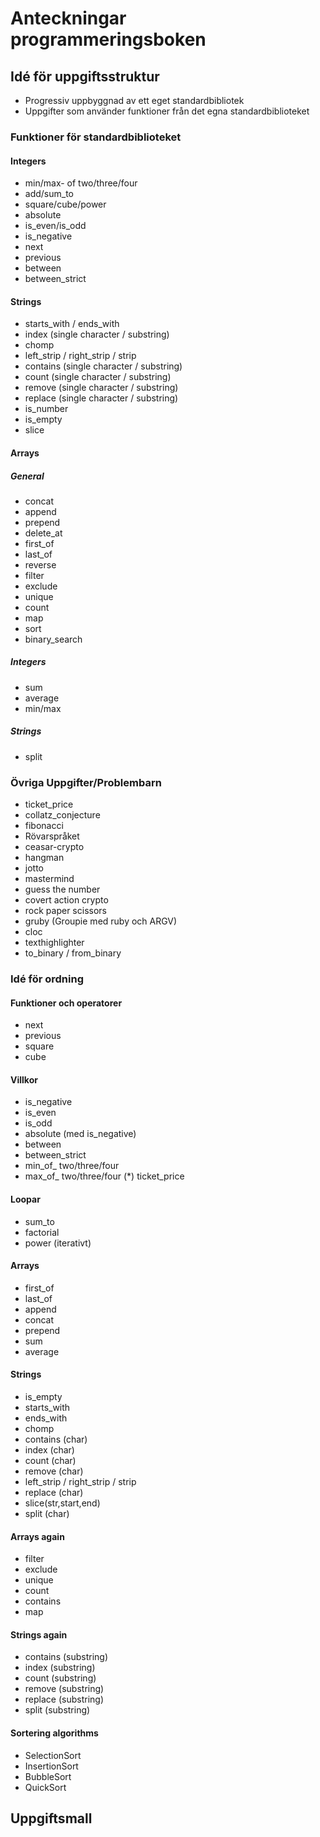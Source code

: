 # Anteckningar programmeringsboken

## Idé för uppgiftsstruktur

* Progressiv uppbyggnad av ett eget standardbibliotek
* Uppgifter som använder funktioner från det egna standardbiblioteket

### Funktioner för standardbiblioteket
#### Integers
* min/max- of two/three/four
* add/sum_to
* square/cube/power
* absolute
* is_even/is_odd
* is_negative
* next
* previous
* between
* between_strict

#### Strings
* starts_with / ends_with
* index (single character / substring)
* chomp
* left_strip / right_strip / strip
* contains (single character / substring)    
* count (single character / substring)
* remove (single character / substring)
* replace (single character / substring)
* is_number
* is_empty
* slice

#### Arrays

##### General
* concat
* append
* prepend
* delete_at
* first_of
* last_of
* reverse
* filter
* exclude
* unique
* count
* map
* sort
* binary_search

##### Integers
* sum
* average
* min/max

##### Strings
* split


### Övriga Uppgifter/Problembarn

* ticket_price
* collatz_conjecture
* fibonacci
* Rövarspråket
* ceasar-crypto
* hangman
* jotto
* mastermind
* guess the number
* covert action crypto
* rock paper scissors
* gruby (Groupie med ruby och ARGV)
* cloc
* texthighlighter
* to_binary / from_binary

### Idé för ordning

#### Funktioner och operatorer
* next
* previous
* square
* cube

#### Villkor
* is_negative
* is_even
* is_odd
* absolute (med is_negative)
* between 
* between_strict
* min_of_ two/three/four
* max_of_ two/three/four
(*) ticket_price

#### Loopar
* sum_to
* factorial 
* power (iterativt)

#### Arrays
* first_of
* last_of
* append
* concat
* prepend
* sum
* average

#### Strings
* is_empty
* starts_with 
* ends_with 
* chomp
* contains (char) 
* index (char)
* count (char)
* remove (char)
* left_strip / right_strip / strip
* replace (char)
* slice(str,start,end)
* split (char)

#### Arrays again
* filter
* exclude
* unique
* count
* contains
* map

#### Strings again
* contains (substring)
* index (substring)
* count (substring)
* remove (substring)
* replace (substring)
* split (substring)

#### Sortering algorithms
* SelectionSort
* InsertionSort
* BubbleSort
* QuickSort


## Uppgiftsmall